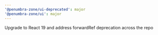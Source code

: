 ```yaml
---
'@penumbra-zone/ui-deprecated': major
'@penumbra-zone/ui': major
---
```


Upgrade to React 19 and address forwardRef deprecation across the repo
